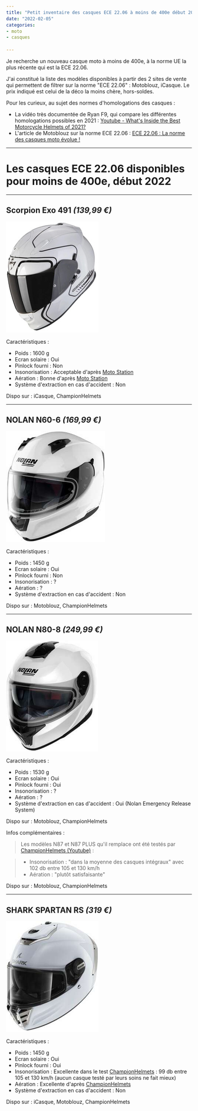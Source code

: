 ```yaml
---
title: "Petit inventaire des casques ECE 22.06 à moins de 400e début 2022"
date: "2022-02-05"
categories:
- moto
- casques

---
```


Je recherche un nouveau casque moto à moins de 400e, à la norme UE la plus récente qui est la ECE 22.06.

J'ai constitué la liste des modèles disponibles à partir des 2 sites de vente qui permettent de filtrer sur la norme "ECE 22.06" : Motoblouz, iCasque.
Le prix indiqué est celui de la déco la moins chère, hors-soldes.

Pour les curieux, au sujet des normes d'homologations des casques :

- La vidéo très documentée de Ryan F9, qui compare les différentes homologations possibles en 2021 :
[Youtube - What's Inside the Best Motorcycle Helmets of 2021?](https://www.youtube.com/watch?v=9d8MALEJCHg)
- L'article de Motoblouz sur la norme ECE 22.06 : [ECE 22.06 : La norme des casques moto évolue !](https://www.motoblouz.com/enjoytheride/actualites/19243-ece-22-06-casques-moto-2020-06-19)



---

# Les casques ECE 22.06 disponibles pour moins de 400e, début 2022

---

## Scorpion Exo 491 *(139,99 €)*

![scorpion_exo-491_west-white-black.jpg](scorpion_exo-491_west-white-black.jpg)

Caractéristiques :

- Poids : 1600 g
- Ecran solaire : Oui
- Pinlock fourni : Non
- Insonorisation : Acceptable d'après [Moto Station](https://moto-station.com/moto-revue/test-equipement/test-casque-scorpion-exo-520-air-abordable-et-resistant/513273)
- Aération : Bonne d'après [Moto Station](https://moto-station.com/moto-revue/test-equipement/test-casque-scorpion-exo-520-air-abordable-et-resistant/513273)
- Système d'extraction en cas d'accident : Non


Dispo sur : iCasque, ChampionHelmets

---

## NOLAN N60-6 *(169,99 €)*

![nolan_n60-6_special.jpg](nolan_n60-6_special.jpg)

Caractéristiques :

- Poids :  1450 g
- Ecran solaire : Oui
- Pinlock fourni : Non
- Insonorisation : ?
- Aération : ?
- Système d'extraction en cas d'accident : Non

Dispo sur : Motoblouz, ChampionHelmets

---

## NOLAN N80-8 *(249,99 €)*

![nolan_n80-8_special-ncom.jpg](nolan_n80-8_special-ncom.jpg)

Caractéristiques :

- Poids :  1530 g
- Ecran solaire : Oui
- Pinlock fourni : Oui
- Insonorisation : ?
- Aération : ?
- Système d'extraction en cas d'accident : Oui (Nolan Emergency Release System)

Dispo sur : Motoblouz, ChampionHelmets


Infos complémentaires :

> Les modèles N87 et N87 PLUS qu'il remplace ont été testés par [ChampionHelmets (Youtube)](https://www.youtube.com/watch?v=NLx_NERjmS0) :

> - Insonorisation : "dans la moyenne des casques intégraux" avec 102 db entre 105 et 130 km/h
> - Aération : "plutôt satisfaisante"


Dispo sur : Motoblouz, ChampionHelmets

---

## SHARK SPARTAN RS *(319 €)*

![shark_spartan_rs-blank.jpg](shark_spartan_rs-blank.jpg)

Caractéristiques :

- Poids :  1450 g
- Ecran solaire : Oui
- Pinlock fourni : Oui
- Insonorisation : Excellente dans le test [ChampionHelmets](https://www.championhelmets.com/fr/magazine/post/shark-spartan-rs-carbon-skin-review-et-essai-routier) : 99 db entre 105 et 130 km/h (aucun casque testé par leurs soins ne fait mieux)
- Aération : Excellente d'après [ChampionHelmets](https://www.championhelmets.com/fr/magazine/post/shark-spartan-rs-carbon-skin-review-et-essai-routier)
- Système d'extraction en cas d'accident : Non

Dispo sur : iCasque, Motoblouz, ChampionHelmets


